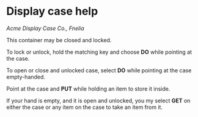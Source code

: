 # Display case help

*Acme Display Case Co., Fnelia*

This container may be closed and locked.

To lock or unlock, hold the matching key and choose **DO** while pointing at the case.

To open or close and unlocked case, select **DO** while pointing at the case empty-handed.

Point at the case and **PUT** while holding an item to store it inside.

If your hand is empty, and it is open and unlocked, you my select **GET** on either the case or any item on the case to take an item from it.

